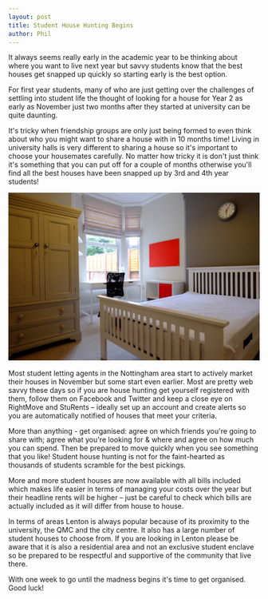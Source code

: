 ```yaml
---
layout: post
title: Student House Hunting Begins
author: Phil
---
```

It always seems really early in the academic year to be thinking about where you want to live next year but savvy students know that the best houses get snapped up quickly so starting early is the best option.

For first year students, many of who are just getting over the challenges of settling into student life the thought of looking for a house for Year 2 as early as November just two months after they started at university can be quite daunting.

It's tricky when friendship groups are only just being formed to even think about who you might want to share a house with in 10 months time! Living in university halls is very different to sharing a house so it's important to choose your housemates carefully. No matter how tricky it is don't just think it's something that you can put off for a couple of months otherwise you'll find all the best houses have been snapped up by 3rd and 4th year students!

![Red Bedroom](/assets/red-bedroom.jpg)

Most student letting agents in the Nottingham area start to actively market their houses in November but some start even earlier. Most are pretty web savvy these days so if you are house hunting get yourself registered with them, follow them on Facebook and Twitter and keep a close eye on RightMove and StuRents – ideally set up an account and create alerts so you are automatically notified of houses that meet your criteria.

More than anything - get organised: agree on which friends you're going to share with; agree what you're looking for & where and agree on how much you can spend. Then be prepared to move quickly when you see something that you like! Student house hunting is not for the faint-hearted as thousands of students scramble for the best pickings.

More and more student houses are now available with all bills included which makes life easier in terms of managing your costs over the year but their headline rents will be higher – just be careful to check which bills are actually included as it will differ from house to house.

In terms of areas Lenton is always popular because of its proximity to the university, the QMC and the city centre. It also has a large number of student houses to choose from. If you are looking in Lenton please be aware that it is also a residential area and not an exclusive student enclave so be prepared to be respectful and supportive of the community that live there.

With one week to go until the madness begins it's time to get organised. Good luck!